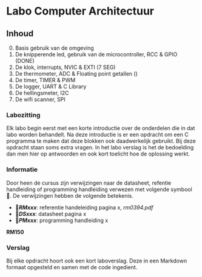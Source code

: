 # Labo Computer Architectuur

## Inhoud

0. Basis gebruik van de omgeving
1. De knipperende led, gebruik van de microcontroller, RCC & GPIO (DONE)
2. De klok, interrupts, NVIC & EXTI (7 SEG)
3. De thermometer, ADC & Floating point getallen ()
4. De timer, TIMER & PWM 
5. De logger, UART & C Library
6. De hellingsmeter, I2C
7. De wifi scanner, SPI

### Labozitting

Elk labo begin eerst met een korte introductie over de onderdelen die in dat labo worden behandelt. Na deze introductie is er een opdracht om een C programma te maken dat deze blokken ook daadwerkelijk gebruikt. Bij deze opdracht staan soms extra vragen. In het labo verslag is het de bedoelding dan men hier op antwoorden en ook kort toelicht hoe de oplossing werkt. 

### Informatie

Door heen de cursus zijn verwijzingen naar de datasheet, refentie handleiding of programming handleiding verwezen met volgende symbool 📌. De verwijzingen hebben de volgende betekenis.

* 📌***RMxxx***: referentie handeleiding pagina x, *rm0394.pdf*
* 📌***DSxxx***: datasheet pagina x
* 📌***PMxxx***: programming handleiding x

**RM150** 

### Verslag

Bij elke opdracht hoort ook een kort laboverslag. Deze in een Markdown formaat opgesteld en samen met de code ingedient.
